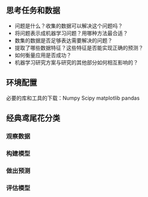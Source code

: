 ## 思考任务和数据

- 问题是什么？收集的数据可以解决这个问题吗？
- 将问题表示成机器学习问题？用哪种方法最合适？
- 数集的数据是否足够表达需要解决的问题？
- 提取了哪些数据特征？这些特征是否能实现正确的预测？
- 如何衡量应用是否成功？
- 机器学习研究方案与研究的其他部分如何相互影响的？

## 环境配置

必要的库和工具的下载：Numpy Scipy matplotlib pandas

## 经典鸢尾花分类

### 观察数据

### 构建模型

### 做出预测

### 评估模型

